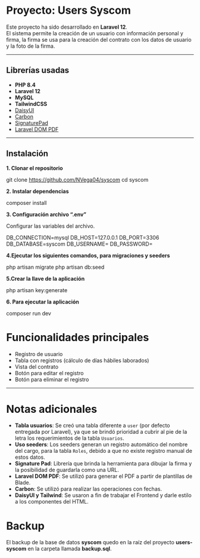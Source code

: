 
# Proyecto: Users Syscom

Este proyecto ha sido desarrollado en **Laravel 12**.  
El sistema permite la creación de un usuario con información personal y firma, la firma se usa para la creación del contrato con los datos de usuario y la foto de la firma.

---

## Librerías usadas
- **PHP 8.4**
- **Laravel 12**
- **MySQL**
- **TailwindCSS**
- [DaisyUI](https://daisyui.com/docs/customize/)
- [Carbon](https://carbon.nesbot.com/docs/)
- [SignaturePad](https://github.com/szimek/signature_pad)
- [Laravel DOM PDF](https://github.com/barryvdh/laravel-dompdf)

---

## Instalación

**1. Clonar el repositorio**

git clone https://github.com/NVega04/syscom
cd syscom

**2. Instalar dependencias**

composer install

**3. Configuración archivo “.env”**

Configurar las variables del archivo.

DB_CONNECTION=mysql
DB_HOST=127.0.0.1
DB_PORT=3306
DB_DATABASE=syscom
DB_USERNAME=
DB_PASSWORD=

**4.Ejecutar los siguientes comandos, para migraciones y seeders**

php artisan migrate
php artisan db:seed

**5.Crear la llave de la aplicación**

php artisan key:generate


**6. Para ejecutar la aplicación**

composer run dev

# Funcionalidades principales

- Registro de usuario  
- Tabla con registros (cálculo de días hábiles laborados)  
- Vista del contrato  
- Botón para editar el registro  
- Botón para eliminar el registro  

---

# Notas adicionales

- **Tabla usuarios**: Se creó una tabla diferente a `user` (por defecto entregada por Laravel), ya que se brindó prioridad a cubrir al pie de la letra los requerimientos de la tabla `Usuarios`.  
- **Uso seeders**: Los seeders generan un registro automático del nombre del cargo, para la tabla `Roles`, debido a que no existe registro manual de estos datos.  
- **Signature Pad**: Librería que brinda la herramienta para dibujar la firma y la posibilidad de guardarla como una URL.  
- **Laravel DOM PDF**: Se utilizó para generar el PDF a partir de plantillas de Blade.  
- **Carbon**: Se utilizó para realizar las operaciones con fechas.  
- **DaisyUI y Tailwind**: Se usaron a fin de trabajar el Frontend y darle estilo a los componentes del HTML.  


# Backup

El backup de la base de datos **syscom** quedo en la raíz del proyecto **users-syscom** en la carpeta llamada **backup.sql**.



